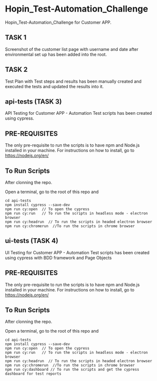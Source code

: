 # Hopin_Test-Automation_Challenge #

Hopin_Test-Automation_Challenge for Customer APP.

## TASK 1 ##

Screenshot of the customer list page with username and date after environmental set up has been added into the root.

## TASK 2 ##

Test Plan with Test steps and results has been manually created and executed the tests and updated the results into it.

## api-tests (TASK 3) ##

API Testing for Customer APP - Automation Test scripts has been created using cypress.

## PRE-REQUISITES ##

The only pre-requisite to run the scripts is to have npm and Node.js installed in your machine. For instructions on how to install, go to https://nodejs.org/en/

## To Run Scripts ##

After clonning the repo.

Open a terminal, go to the root of this repo and

```
cd api-tests
npm install cypress --save-dev  
npm run cy:open  // To open the cypress
npm run cy:run   // To run the scripts in headless mode - electron browser
npm run cy:headrun  // To run the scripts in headed electron browser
npm run cy:chromerun  //To run the scripts in chrome browser

```

## ui-tests (TASK 4) ##

UI Testing for Customer APP - Automation Test scripts has been created using cypress with BDD framework and Page Objects

## PRE-REQUISITES ##

The only pre-requisite to run the scripts is to have npm and Node.js installed in your machine. For instructions on how to install, go to https://nodejs.org/en/

## To Run Scripts ##

After clonning the repo.

Open a terminal, go to the root of this repo and

```
cd api-tests
npm install cypress --save-dev  
npm run cy:open  // To open the cypress
npm run cy:run   // To run the scripts in headless mode - electron browser
npm run cy:headrun  // To run the scripts in headed electron browser
npm run cy:chromerun  //To run the scripts in chrome browser
npm run cy:dashboard // To run the scripts and get the cypress dashboard for test reports

```
